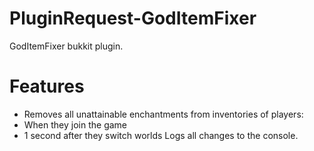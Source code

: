 PluginRequest-GodItemFixer
================

GodItemFixer bukkit plugin.

Features
=
* Removes all unattainable enchantments from inventories of players:
 * When they join the game
 * 1 second after they switch worlds
Logs all changes to the console.